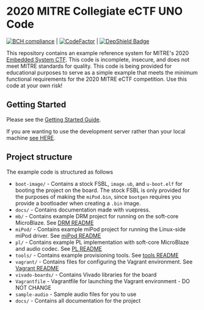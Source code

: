 # 2020 MITRE Collegiate eCTF UNO Code
[![BCH compliance](https://bettercodehub.com/edge/badge/UNO-NULLify/eCTF20?branch=dev&token=12e66cbb9b0f3fad17e50db1d92c48b8533b2da0)](https://bettercodehub.com/) | [![CodeFactor](https://www.codefactor.io/repository/github/uno-nullify/ectf20/badge?s=35447e9371dcafdd05706cca0eba475aaa7d79a8)](https://www.codefactor.io/repository/github/uno-nullify/ectf20) | [![DepShield Badge](https://depshield.sonatype.org/badges/UNO-NULLify/eCTF20/depshield.svg)](https://depshield.github.io)

This repository contains an example reference system for MITRE's 2020 [Embedded System CTF](http://mitrecyberacademy.org/competitions/embedded/). 
This code is incomplete, insecure, and does not meet MITRE standards for quality.
This code is being provided for educational purposes to serve as a simple example that meets the minimum functional requirements for the 2020 MITRE eCTF competition.
Use this code at your own risk!

## Getting Started
Please see the [Getting Started Guide](getting_started.md).

If you are wanting to use the development server rather than your local machine [see HERE](devserver.md).

## Project structure
The example code is structured as follows

 * `boot-image/` - Contains a stock FSBL, `image.ub`, and `u-boot.elf` for booting the project on the board. The stock FSBL is only provided for the purposes of making the `miPod.bin`, since `bootgen` requires you provide a bootloader when creating a `.bin` image.
 * `docs/` - Contains documentation made with vuepress.
 * `mb/` - Contains example DRM project for running on the soft-core MicroBlaze. See [DRM README](mb/README.md)
 * `miPod/` - Contains example miPod project for running the Linux-side miPod driver. See [miPod README](miPod/README.md)
 * `pl/` - Contains example PL implementation with soft-core MicroBlaze and audio codec. See [PL README](pl/README.md)
 * `tools/` - Contains example provisioning tools. See [tools README](tools/README.md)
 * `vagrant/` - Contains files for configuring the Vagrant environment. See [Vagrant README](vagrant/README.md)
 * `vivado-boards/` - Contains Vivado libraries for the board
 * `Vagrantfile` - Vagrantfile for launching the Vagrant environment - DO NOT CHANGE
 * `sample-audio` - Sample audio files for you to use
 * `docs/` - Contains all documentation for the project
